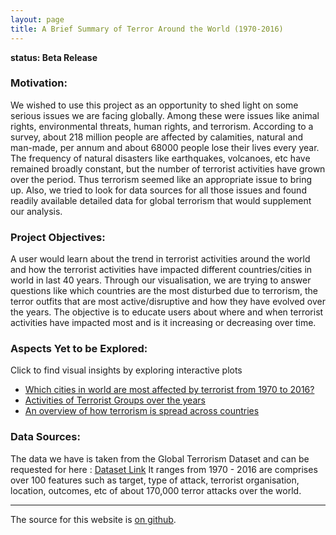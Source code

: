 ```yaml
---
layout: page
title: A Brief Summary of Terror Around the World (1970-2016)
---
```


**status: Beta Release**

### Motivation:

We wished to use this project as an opportunity to shed light on some serious issues we are facing globally. Among these were issues like animal rights, environmental threats, human rights, and terrorism. According to a survey, about 218 million people are affected by calamities, natural and man-made, per annum and about 68000 people lose their lives every year. The frequency of natural disasters like earthquakes, volcanoes, etc have remained broadly constant, but the number of terrorist activities have grown over the period. Thus terrorism seemed like an appropriate issue to bring up. Also, we tried to look for data sources for all those issues and found readily available detailed data for global terrorism that would supplement our analysis.

### Project Objectives:

A user would learn about the trend in terrorist activities around the world and how the terrorist activities have impacted different countries/cities in world in last 40 years. Through our visualisation, we are trying to answer questions like which countries are the most disturbed due to terrorism, the terror outfits that are most active/disruptive and how they have evolved over the years. The objective is to educate users about where and when terrorist activities have impacted most and is it increasing or decreasing over time.


### Aspects Yet to be Explored:

Click to find visual insights by exploring interactive plots 

- [Which cities in world are most affected by terrorist from 1970 to 2016?](pages/global.html) 
- [Activities of Terrorist Groups over the years](pages/terrorist_groups.html)
- [An overview of how terrorism is spread across countries](https://public.tableau.com/views/OverviewofTerrorismaroundtheWorld/Dashboard1?:embed=y&:display_count=yes&publish=yes)


### Data Sources:

The data we have is taken from the Global Terrorism Dataset and can be requested for here : [Dataset Link](http://start.umd.edu/gtd/contact/) It ranges from 1970 - 2016 are comprises over 100 features such as target, type of attack, terrorist organisation, location, outcomes, etc of about 170,000 terror attacks over the world.

---

The source for this website is [on github](https://neerjad.github.io/global-terrorism-analysis/).

